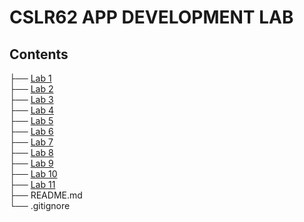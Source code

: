 # CSLR62 APP DEVELOPMENT LAB

## Contents

├── [Lab 1](./Lab%201) \
├── [Lab 2](./Lab%202) \
├── [Lab 3](./Lab%203) \
├── [Lab 4](./Lab%204) \
├── [Lab 5](./Lab%205) \
├── [Lab 6](./Lab%206) \
├── [Lab 7](./Lab%207) \
├── [Lab 8](./Lab%208) \
├── [Lab 9](./Lab%209) \
├── [Lab 10](./Lab%2010) \
├── [Lab 11](./Lab%2011) \
├── README.md \
└── .gitignore

